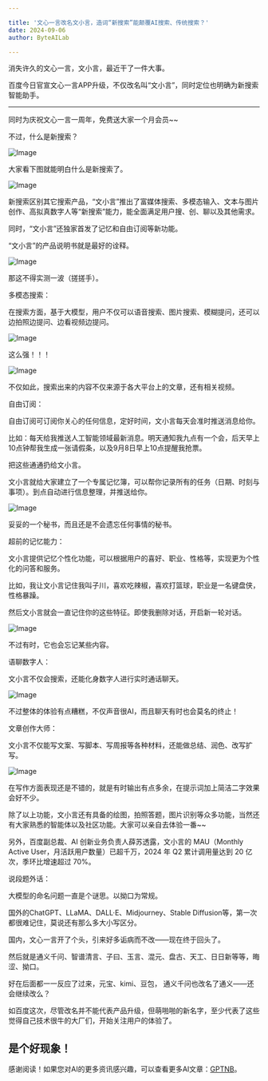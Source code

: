 ```yaml
---

title: '文心一言改名文小言，造词“新搜索”能颠覆AI搜索、传统搜索？'
date: 2024-09-06
author: ByteAILab

---
```


消失许久的文心一言，文小言，最近干了一件大事。

百度今日官宣文心一言APP升级，不仅改名叫“文小言”，同时定位也明确为新搜索智能助手。

---
同时为庆祝文心一言一周年，免费送大家一个月会员~~

不过，什么是新搜索？

![Image](http://www.jesonc.com/Fn44M1VAqvHDzg4bbdSpCgYQd-U6)

大家看下图就能明白什么是新搜索了。

![Image](http://www.jesonc.com/Fp5COe3EmUppwRkWakeQqKzNEDvf)

新搜索区别其它搜索产品，“文小言”推出了富媒体搜索、多模态输入、文本与图片创作、高拟真数字人等“新搜索”能力，能全面满足用户搜、创、聊以及其他需求。

同时，“文小言”还独家首发了记忆和自由订阅等新功能。

“文小言”的产品说明书就是最好的诠释。

![Image](http://www.jesonc.com/FiJscaVROKHgv5pT5JUtIp09R65Q)

那这不得实测一波（搓搓手）。

多模态搜索：

在搜索方面，基于大模型，用户不仅可以语音搜索、图片搜索、模糊提问，还可以边拍照边提问、边看视频边提问。

![Image](http://www.jesonc.com/FjDP5Y3zqxbob_WpPI3E3Ftr6tbB)

这么强！！！

![Image](http://www.jesonc.com/Flj-xjPc2JyrBtxjX8YCJrHrSpiz)

不仅如此，搜索出来的内容不仅来源于各大平台上的文章，还有相关视频。

自由订阅：

自由订阅可订阅你关心的任何信息，定好时间，文小言每天会准时推送消息给你。

比如：每天给我推送人工智能领域最新消息。明天通知我九点有一个会，后天早上10点钟帮我生成一张请假条，以及9月8日早上10点提醒我抢票。

把这些通通扔给文小言。

文小言就给大家建立了一个专属记忆簿，可以帮你记录所有的任务（日期、时刻与事项）。到点⾃动进⾏信息整理，并推送给你。

![Image](http://www.jesonc.com/FrItiptRnHsKga3XUPuF7SEP-nYJ)

妥妥的一个秘书，而且还是不会遗忘任何事情的秘书。

超前的记忆能力：

文小言提供记忆个性化功能，可以根据用户的喜好、职业、性格等，实现更为个性化的问答和服务。

比如，我让文小言记住我叫子川，喜欢吃辣椒，喜欢打篮球，职业是一名键盘侠，性格暴躁。

然后文小言就会一直记住你的这些特征。即使我删除对话，开启新一轮对话。

![Image](http://www.jesonc.com/Fhlr4SxDKvtGuda80NWiTN0n8iq6)

不过有时，它也会忘记某些内容。

语聊数字人：

文小言不仅会搜索，还能化身数字人进行实时通话聊天。

![Image](http://www.jesonc.com/FiyEbGqeW19AatQE-jHN6JnatxLQ)

不过整体的体验有点糟糕，不仅声音很AI，而且聊天有时也会莫名的终止！

文章创作大师：

文小言不仅能写文案、写脚本、写周报等各种材料，还能做总结、润色、改写扩写。

![Image](http://www.jesonc.com/Fn8GowuS0DaXftl6WjuWfVZNnGAn)

在写作方面表现还是不错的，就是有时输出有点多余，在提示词加上简洁二字效果会好不少。

除了以上功能，文小言还有具备的绘图，拍照答题，图片识别等众多功能，当然还有大家熟悉的智能体以及社区功能。大家可以亲自去体验一番~~

另外，百度副总裁、AI 创新业务负责人薛苏透露，文小言的 MAU（Monthly Active User，月活跃用户数量）已超千万，2024 年 Q2 累计调用量达到 20 亿次，季环比增速超过 70%。

说段题外话：

大模型的命名问题一直是个谜思。以拗口为常规。

国外的ChatGPT、LLaMA、DALL·E、Midjourney、Stable Diffusion等，第一次都很难记住，莫说还有那么多大小写区分。

国内，文心一言开了个头，引来好多诟病而不改——现在终于回头了。

然后就是通义千问、智谱清言、子曰、玉言、混元、盘古、天工、日日新等等，晦涩、拗口。

好在后面都一一反应了过来，元宝、kimi、豆包， 通义千问也改名了通义——还会继续改么？

如百度这次，尽管改名并不能代表产品升级，但萌啪啪的新名字，至少代表了这些觉得自己技术很牛的大厂们，开始关注用户的体验了。

是个好现象！
---
感谢阅读！如果您对AI的更多资讯感兴趣，可以查看更多AI文章：[GPTNB](https://gptnb.com)。